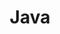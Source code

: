 ---
title: Java
category: Développement
subcategory: Java
permalink: /docs/developpement/java/
layout: category
---